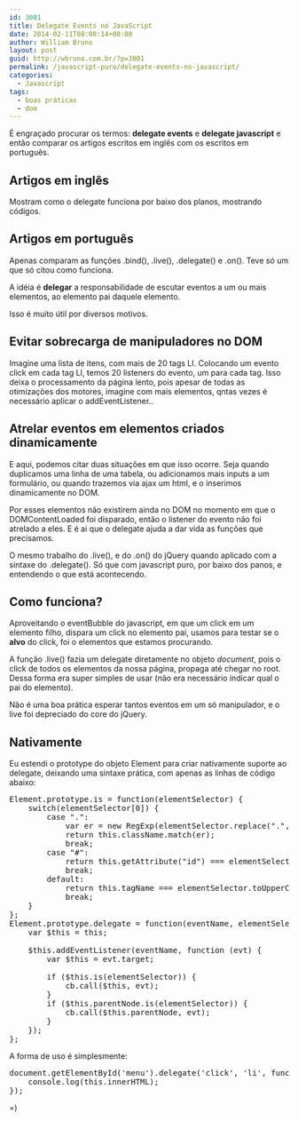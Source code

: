 ```yaml
---
id: 3001
title: Delegate Events no JavaScript
date: 2014-02-11T08:00:14+00:00
author: William Bruno
layout: post
guid: http://wbruno.com.br/?p=3001
permalink: /javascript-puro/delegate-events-no-javascript/
categories:
  - Javascript
tags:
  - boas práticas
  - dom
---
```

É engraçado procurar os termos: **delegate events** e **delegate javascript** e então comparar os artigos escritos em inglês com os escritos em português.

## Artigos em inglês

Mostram como o delegate funciona por baixo dos planos, mostrando códigos.

## Artigos em português

Apenas comparam as funções .bind(), .live(), .delegate() e .on(). Teve só um que só citou como funciona.
  
<!--more-->


  
A idéia é **delegar** a responsabilidade de escutar eventos a um ou mais elementos, ao elemento pai daquele elemento.

Isso é muito útil por diversos motivos.

## Evitar sobrecarga de manipuladores no DOM

Imagine uma lista de itens, com mais de 20 tags LI. Colocando um evento click em cada tag LI, temos 20 listeners do evento, um para cada tag. Isso deixa o processamento da página lento, pois apesar de todas as otimizações dos motores, imagine com mais elementos, qntas vezes é necessário aplicar o addEventListener..

## Atrelar eventos em elementos criados dinamicamente

E aqui, podemos citar duas situações em que isso ocorre. Seja quando duplicamos uma linha de uma tabela, ou adicionamos mais inputs a um formulário, ou quando trazemos via ajax um html, e o inserimos dinamicamente no DOM.

Por esses elementos não existirem ainda no DOM no momento em que o DOMContentLoaded foi disparado, então o listener do evento não foi atrelado a eles. E é ai que o delegate ajuda a dar vida as funções que precisamos.

O mesmo trabalho do .live(), e do .on() do jQuery quando aplicado com a sintaxe do .delegate(). Só que com javascript puro, por baixo dos panos, e entendendo o que está acontecendo.

## Como funciona?

Aproveitando o eventBubble do javascript, em que um click em um elemento filho, dispara um click no elemento pai, usamos para testar se o **alvo** do click, foi o elementos que estamos procurando.

A função .live() fazia um delegate diretamente no objeto <var>document</var>, pois o click de todos os elementos da nossa página, propaga até chegar no root. Dessa forma era super simples de usar (não era necessário indicar qual o pai do elemento).

Não é uma boa prática esperar tantos eventos em um só manipulador, e o live foi depreciado do core do jQuery. 

## Nativamente

Eu estendi o prototype do objeto Element para criar nativamente suporte ao delegate, deixando uma sintaxe prática, com apenas as linhas de código abaixo:

<pre>Element.prototype.is = function(elementSelector) {
    switch(elementSelector[0]) {
        case ".":
            var er = new RegExp(elementSelector.replace(".", ""));
            return this.className.match(er);
            break;
        case "#":
            return this.getAttribute("id") === elementSelector.replace("#", "");
            break;
        default:
            return this.tagName === elementSelector.toUpperCase();
            break;
    }
};
Element.prototype.delegate = function(eventName, elementSelector, cb) {
    var $this = this;

    $this.addEventListener(eventName, function (evt) {
        var $this = evt.target;

        if ($this.is(elementSelector)) {
            cb.call($this, evt);
        }
        if ($this.parentNode.is(elementSelector)) {
            cb.call($this.parentNode, evt);
        }
    });
};</pre>

A forma de uso é simplesmente:

<pre>document.getElementById('menu').delegate('click', 'li', function(event){
    console.log(this.innerHTML);
});</pre>

=)